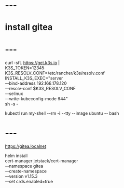 # ---
# install gitea
# ---

curl -sfL https://get.k3s.io | \
    K3S_TOKEN=12345 \
    K3S_RESOLV_CONF=/etc/rancher/k3s/resolv.conf \
    INSTALL_K3S_EXEC="server \
    --bind-address 192.168.178.120 \
    --resolv-conf $K3S_RESOLV_CONF \
    --selinux \
    --write-kubeconfig-mode 644" \
    sh -s -

kubectl run my-shell --rm -i --tty --image ubuntu -- bash

# ---

https://gitea.localnet

helm install \
  cert-manager jetstack/cert-manager \
  --namespace gitea \
  --create-namespace \
  --version v1.15.3 \
  --set crds.enabled=true
